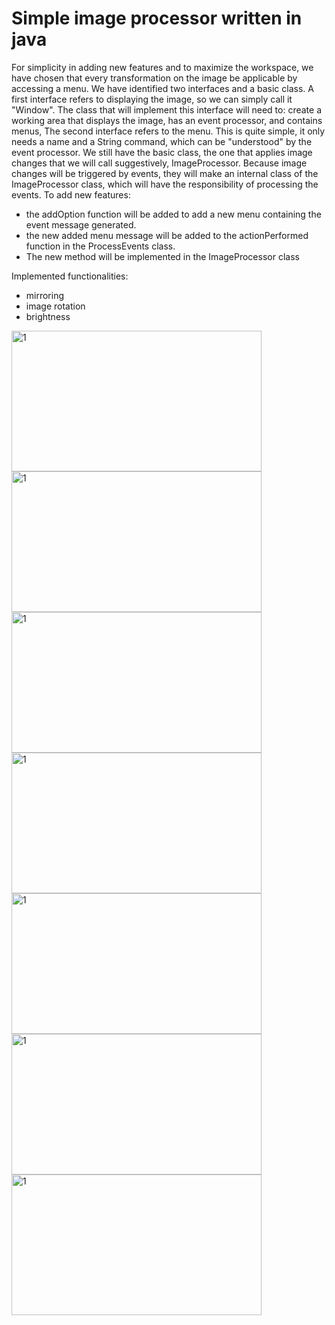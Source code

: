 <h1>Simple image processor written in java</h1>

For simplicity in adding new features and to maximize the workspace, we have chosen that every transformation on the image be applicable by accessing a menu.
We have identified two interfaces and a basic class.
A first interface refers to displaying the image, so we can simply call it "Window". The class that will implement this interface will need to: create a working area that displays the image, has an event processor, and contains menus,
The second interface refers to the menu. This is quite simple, it only needs a name and a String command, which can be "understood" by the event processor.
We still have the basic class, the one that applies image changes that we will call suggestively, ImageProcessor. Because image changes will be triggered by events, they will make an internal class of the ImageProcessor class, which will have the responsibility of processing the events.
To add new features:
- the addOption function will be added to add a new menu containing the event message generated.
- the new added menu message will be added to the actionPerformed function in the ProcessEvents class.
- The new method will be implemented in the ImageProcessor class

Implemented functionalities:
- mirroring
- image rotation
- brightness



<img src="Screenshots/Captură de ecran din 2019-04-07 11-41-19.png" alt="1" width="400" height="225">
<img src="Screenshots/Captură de ecran din 2019-04-07 11-42-14.png" alt="1" width="400" height="225">
<img src="Screenshots/Captură de ecran din 2019-04-07 11-42-55.png" alt="1" width="400" height="225">
<img src="Screenshots/Captură de ecran din 2019-04-07 11-43-28.png" alt="1" width="400" height="225">
<img src="Screenshots/Captură de ecran din 2019-04-07 11-44-18.png" alt="1" width="400" height="225">
<img src="Screenshots/Captură de ecran din 2019-04-07 11-44-36.png" alt="1" width="400" height="225">
<img src="Screenshots/Captură de ecran din 2019-04-07 11-45-52.png" alt="1" width="400" height="225">
